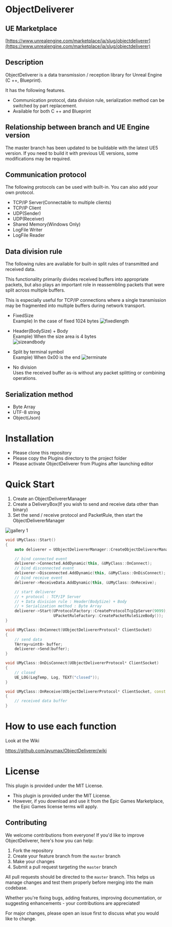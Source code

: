 # ObjectDeliverer

## UE Marketplace
[https://www.unrealengine.com/marketplace/ja/slug/objectdeliverer](https://www.unrealengine.com/marketplace/ja/slug/objectdeliverer)

## Description
ObjectDeliverer is a data transmission / reception library for Unreal Engine (C ++, Blueprint).

It has the following features.

+ Communication protocol, data division rule, serialization method can be switched by part replacement.
+ Available for both C ++ and Blueprint

## Relationship between branch and UE Engine version

The master branch has been updated to be buildable with the latest UE5 version. If you need to build it with previous UE versions, some modifications may be required.


## Communication protocol
The following protocols can be used with built-in.
You can also add your own protocol.
+ TCP/IP Server(Connectable to multiple clients)
+ TCP/IP Client
+ UDP(Sender)
+ UDP(Receiver)
+ Shared Memory(Windows Only)
+ LogFile Writer
+ LogFile Reader

## Data division rule
The following rules are available for built-in split rules of transmitted and received data.

This functionality primarily divides received buffers into appropriate packets, but also plays an important role in reassembling packets that were split across multiple buffers. 

This is especially useful for TCP/IP connections where a single transmission may be fragmented into multiple buffers during network transport.

+ FixedSize  
	Example) In the case of fixed 1024 bytes
	![fixedlength](https://user-images.githubusercontent.com/8191970/56475737-7d999f00-64c7-11e9-8e9e-0182f1af8156.png)


+ Header(BodySize) + Body  
	Example) When the size area is 4 bytes  
	![sizeandbody](https://user-images.githubusercontent.com/8191970/56475796-6e672100-64c8-11e9-8cf0-6524f2899be0.png)


+ Split by terminal symbol  
	Example) When 0x00 is the end
	![terminate](https://user-images.githubusercontent.com/8191970/56475740-82f6e980-64c7-11e9-91a6-05d77cfdbd60.png)

+ No division  
    Uses the received buffer as-is without any packet splitting or combining operations.

## Serialization method
+ Byte Array
+ UTF-8 string
+ Object(Json)

# Installation
+ Please clone this repository
+ Please copy the Plugins directory to the project folder
+ Please activate ObjectDeliverer from Plugins after launching editor

# Quick Start
1. Create an ObjectDelivererManager
1. Create a DeliveryBox(If you wish to send and receive data other than binary)
1. Set the send / receive protocol and PacketRule, then start the ObjectDelivererManager

![gallery 1](https://user-images.githubusercontent.com/8191970/52522481-48075700-2cc9-11e9-92a0-067992f56042.png)



```cpp
void UMyClass::Start()
{
    auto deliverer = UObjectDelivererManager::CreateObjectDelivererManager();

    // bind connected event
    deliverer->Connected.AddDynamic(this, &UMyClass::OnConnect);
    // bind disconnected event
    deliverer->Disconnected.AddDynamic(this, &UMyClass::OnDisConnect);
    // bind receive event
    deliverer->ReceiveData.AddDynamic(this, &UMyClass::OnReceive);

    // start deliverer
    // + protocol : TCP/IP Server
    // + Data division rule : Header(BodySize) + Body
    // + Serialization method : Byte Array
    deliverer->Start(UProtocolFactory::CreateProtocolTcpIpServer(9099),
                     UPacketRuleFactory::CreatePacketRuleSizeBody());
}

void UMyClass::OnConnect(UObjectDelivererProtocol* ClientSocket)
{
    // send data
    TArray<uint8> buffer;
    deliverer->Send(buffer);
}

void UMyClass::OnDisConnect(UObjectDelivererProtocol* ClientSocket)
{
    // closed
    UE_LOG(LogTemp, Log, TEXT("closed"));
}

void UMyClass::OnReceive(UObjectDelivererProtocol* ClientSocket, const TArray<uint8>& Buffer)
{
    // received data buffer
}
```

# How to use each function
Look at the Wiki

https://github.com/ayumax/ObjectDeliverer/wiki

# License
This plugin is provided under the MIT License.
- This plugin is provided under the MIT License.
- However, if you download and use it from the Epic Games Marketplace, the Epic Games license terms will apply.

## Contributing

We welcome contributions from everyone! If you'd like to improve ObjectDeliverer, here's how you can help:

1. Fork the repository
2. Create your feature branch from the `master` branch
3. Make your changes
4. Submit a pull request targeting the `master` branch

All pull requests should be directed to the `master` branch. This helps us manage changes and test them properly before merging into the main codebase.

Whether you're fixing bugs, adding features, improving documentation, or suggesting enhancements - your contributions are appreciated!

For major changes, please open an issue first to discuss what you would like to change.
